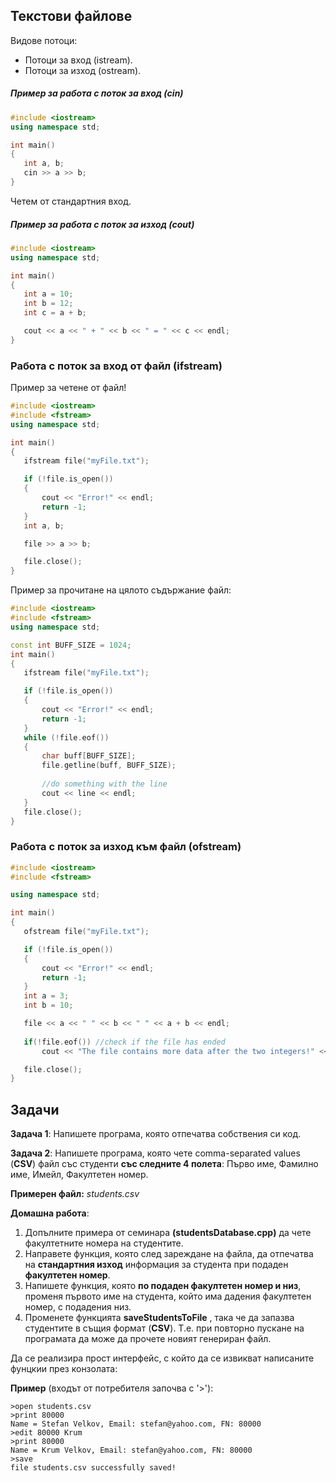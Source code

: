##  Текстови файлове
Видове потоци:
 - Потоци за вход (istream).
 - Потоци за изход (ostream).

#####  Пример за работа с поток за вход (cin)
 ```c++
#include <iostream>
using namespace std;

int main()
{
	int a, b;
	cin >> a >> b;
}
 ```
 Четем от стандартния вход.

#####  Пример за работа с поток за изход (cout)
 ```c++
#include <iostream>
using namespace std;

int main()
{
	int a = 10;
	int b = 12;
	int c = a + b;

	cout << a << " + " << b << " = " << c << endl;
}
 ```
	
### Работа с поток за вход от файл (ifstream)
Пример за четене от файл!
 ```c++
#include <iostream>
#include <fstream>
using namespace std;

int main()
{
	ifstream file("myFile.txt");

	if (!file.is_open())
	{
		cout << "Error!" << endl;
		return -1;
	}
	int a, b;

	file >> a >> b;

	file.close();
}
```
Пример за прочитане на цялото съдържание файл:
 ```c++
#include <iostream>
#include <fstream>
using namespace std;

const int BUFF_SIZE = 1024;
int main()
{
	ifstream file("myFile.txt");

	if (!file.is_open())
	{
		cout << "Error!" << endl;
		return -1;
	}
	while (!file.eof())
	{
		char buff[BUFF_SIZE];
		file.getline(buff, BUFF_SIZE);
		
		//do something with the line
		cout << line << endl;
	}
	file.close();
}
```
### Работа с поток за изход към файл (ofstream)
   
 ```c++
#include <iostream>
#include <fstream>

using namespace std;

int main()
{
	ofstream file("myFile.txt");

	if (!file.is_open())
	{
		cout << "Error!" << endl;
		return -1;
	}
	int a = 3;
	int b = 10;

	file << a << " " << b << " " << a + b << endl;
	
	if(!file.eof()) //check if the file has ended
		cout << "The file contains more data after the two integers!" << endl;

	file.close();
}
 ```
 ##  Задачи
 
**Задача 1**: Напишете програма, която отпечатва собствения си код.

**Задача 2**: Напишете програма,  която чете comma-separated values (**CSV**) файл със студенти **със следните 4 полета**: Първо име, Фамилно име, Имейл, Факултетен номер.

**Примерен файл:** *students.csv*

**Домашна работа**:

 1. Допълните примера от семинара **(studentsDatabase.cpp)** да чете факултетните номера на студентите.
2. Направете функция, която след зареждане на файла, да отпечатва на **стандартния изход** информация за студента при подаден **факултетен номер**.
3.  Напишете функция, която **по подаден факултетен номер и низ**, променя първото име на студента, който има дадения факултетен номер, с подадения низ.
4.  Променете функцията **saveStudentsToFile** , така че да запазва студентите в същия формат (**CSV**). Т.е. при повторно пускане на програмата да може да прочете новият генериран файл.


Да се реализира прост интерфейс, с който да се извикват написаните фунцкии през конзолата:

**Пример** (входът от потребителя започва с '>'):

 ```
>open students.csv
>print 80000
Name = Stefan Velkov, Email: stefan@yahoo.com, FN: 80000
>edit 80000 Krum
>print 80000
Name = Krum Velkov, Email: stefan@yahoo.com, FN: 80000
>save
file students.csv successfully saved!
```
